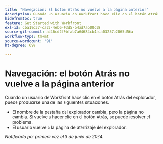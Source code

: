 ```yaml
---
title: "Navegación: El botón Atrás no vuelve a la página anterior"
description: Cuando un usuario en Workfront hace clic en el botón Atrás de su explorador, no funciona como se espera.
hidefromtoc: true
feature: Get Started with Workfront
exl-id: cba19c37-ca23-4eb6-93d5-b4ad7ab00c28
source-git-commit: ad46cd2f9bfab7a64684cb4aca03257b2065d56a
workflow-type: tm+mt
source-wordcount: '91'
ht-degree: 69%

---
```


# Navegación: el botón Atrás no vuelve a la página anterior

<!--

>[!NOTE]
>
>This issue was fixed on June 20, 2024.

-->

Cuando un usuario de Workfront hace clic en el botón Atrás del explorador, puede producirse una de las siguientes situaciones.

* El nombre de la pestaña del explorador cambia, pero la página no cambia. Si vuelve a hacer clic en el botón Atrás, se puede resolver el problema.
* El usuario vuelve a la página de aterrizaje del explorador.

_Notificado por primera vez el 3 de junio de 2024._
